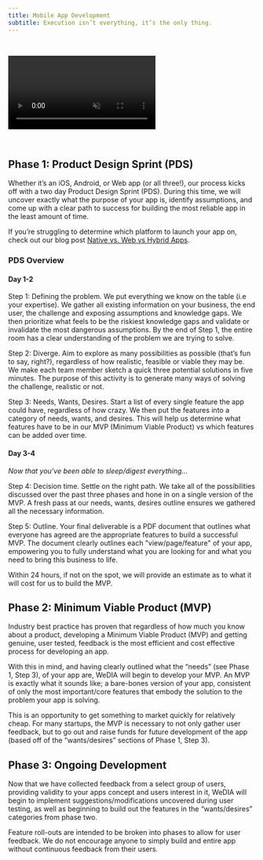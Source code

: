 ```yaml
---
title: Mobile App Development
subtitle: Execution isn’t everything, it’s the only thing.
---
```


<video class="full-video" muted autoplay loop style="margin-top: 30px;
margin-bottom:
30px;">
	<source src="/videos/app-process.mov">
</video>


## Phase 1: Product Design Sprint (PDS)

Whether it’s an iOS, Android, or Web app (or all three!), our process kicks off
with a two day Product Design Sprint (PDS). During this time, we will uncover
exactly what the purpose of your app is, identify assumptions, and come up with
a clear path to success for building the most reliable app in the least amount
of time. 

If you’re struggling to determine which platform to launch your app on, check
out our blog post [Native vs. Web vs Hybrid Apps](/blog/native-web-hybrid).


### PDS Overview

#### Day 1-2

Step 1: Defining the problem. We put everything we know on the table (i.e your
expertise). We gather all existing information on your business, the end user,
the challenge and exposing assumptions and knowledge gaps. We then prioritize
what feels to be the riskiest knowledge gaps and validate or invalidate the most
dangerous assumptions. By the end of Step 1, the entire room has a clear
understanding of the problem we are trying to solve.

Step 2: Diverge. Aim to explore as many possibilities as possible (that’s fun to
say, right?), regardless of how realistic, feasible or viable they may be. We
make each team member sketch a quick three potential solutions in five minutes.
The purpose of this activity is to generate many ways of solving the challenge,
realistic or not.

Step 3: Needs, Wants, Desires. Start a list of every single feature the app
could have, regardless of how crazy. We then put the features into a category of
needs, wants, and desires. This will help us determine what features have to be
in our MVP (Minimum Viable Product) vs which features can be added over time. 

#### Day 3-4

*Now that you've been able to sleep/digest everything...*

Step 4: Decision time. Settle on the right path. We take all of the
possibilities discussed over the past three phases and hone in on a single
version of the MVP. A fresh pass at our needs, wants, desires outline ensures we
gathered all the necessary information. 

Step 5: Outline. Your final deliverable is a PDF document that outlines what
everyone has agreed are the appropriate features to build a successful MVP. The
document clearly outlines each "view/page/feature" of your app, empowering you
to fully understand what you are looking for and what you need to bring this
business to life.

Within 24 hours, if not on the spot, we will provide an estimate as to what it
will cost for us to build the MVP.

## Phase 2: Minimum Viable Product (MVP)

Industry best practice has proven that regardless of how much you know about a
product, developing a Minimum Viable Product (MVP) and getting genuine, user
tested, feedback is the most efficient and cost effective process for developing
an app. 

With this in mind, and having clearly outlined what the “needs” (see Phase 1,
Step 3), of your app are, WeDIA will begin to develop your MVP. An MVP is
exactly what it sounds like; a bare-bones version of your app, consistent of
only the most important/core features that embody the solution to the problem
your app is solving. 

This is an opportunity to get something to market quickly for relatively cheap.
For many startups, the MVP is necessary to not only gather user feedback, but to
go out and raise funds for future development of the app (based off of the
“wants/desires” sections of Phase 1, Step 3).

## Phase 3: Ongoing Development

Now that we have collected feedback from a select group of users, providing
validity to your apps concept and users interest in it, WeDIA will begin to
implement suggestions/modifications uncovered during user testing, as well as
beginning to build out the features in the “wants/desires” categories from phase
two. 

Feature roll-outs are intended to be broken into phases to allow for user
feedback. We do not encourage anyone to simply build and entire app without
continuous feedback from their users.

